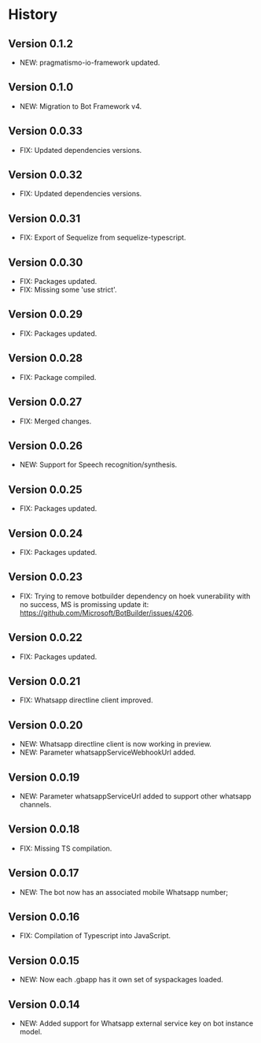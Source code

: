 # History

## Version 0.1.2
- NEW: pragmatismo-io-framework updated.

## Version 0.1.0
- NEW: Migration to Bot Framework v4.

## Version 0.0.33

- FIX: Updated dependencies versions.

## Version 0.0.32

- FIX: Updated dependencies versions.

## Version 0.0.31

- FIX: Export of Sequelize from sequelize-typescript.

## Version 0.0.30

- FIX: Packages updated.
- FIX: Missing some 'use strict'.

## Version 0.0.29

- FIX: Packages updated.

## Version 0.0.28

- FIX: Package compiled.

## Version 0.0.27

- FIX: Merged changes.

## Version 0.0.26

- NEW: Support for Speech recognition/synthesis.

## Version 0.0.25

- FIX: Packages updated.

## Version 0.0.24

- FIX: Packages updated.

## Version 0.0.23

- FIX: Trying to remove botbuilder dependency on hoek vunerability with no success, MS is promissing update it: https://github.com/Microsoft/BotBuilder/issues/4206.

## Version 0.0.22

- FIX: Packages updated.

## Version 0.0.21

- FIX: Whatsapp directline client improved.

## Version 0.0.20

- NEW: Whatsapp directline client is now working in preview.
- NEW: Parameter whatsappServiceWebhookUrl added.

## Version 0.0.19

- NEW: Parameter whatsappServiceUrl added to support other whatsapp channels.

## Version 0.0.18

- FIX: Missing TS compilation.

## Version 0.0.17

- NEW: The bot now has an associated mobile Whatsapp number;

## Version 0.0.16

- FIX: Compilation of Typescript into JavaScript.

## Version 0.0.15

- NEW: Now each .gbapp has it own set of syspackages loaded.

## Version 0.0.14

- NEW: Added support for Whatsapp external service key on bot instance model.
